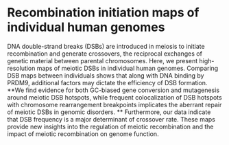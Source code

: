 # Recombination initiation maps of individual human genomes

DNA double-strand breaks (DSBs) are introduced in meiosis to initiate recombination and generate crossovers, the reciprocal exchanges of genetic material between parental chromosomes. 
Here, we present high-resolution maps of meiotic DSBs in individual human genomes. 
Comparing DSB maps between individuals shows that along with DNA binding by PRDM9, additional factors may dictate the efficiency of DSB formation.
**We find evidence for both GC-biased gene conversion and mutagenesis around meiotic DSB hotspots, while frequent colocalization of DSB hotspots with chromosome rearrangement breakpoints implicates the aberrant repair of meiotic DSBs in genomic disorders. **
Furthermore, our data indicate that DSB frequency is a major determinant of crossover rate. 
These maps provide new insights into the regulation of meiotic recombination and the impact of meiotic recombination on genome function.
<!--stackedit_data:
eyJoaXN0b3J5IjpbMTQwNzU2OTE2OSwxMjc0MDc4ODY1LC01OT
A1ODgxMjMsOTk1NDk4ODgzXX0=
-->